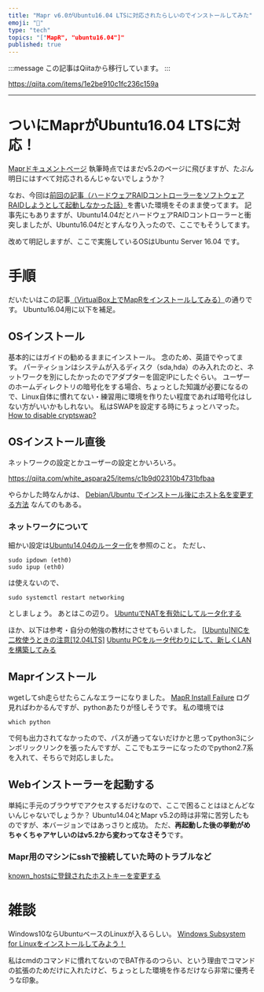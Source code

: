 ```yaml
---
title: "Mapr v6.0がUbuntu16.04 LTSに対応されたらしいのでインストールしてみた"
emoji: "📝"
type: "tech"
topics: "["MapR", "ubuntu16.04"]"
published: true
---
```


:::message
この記事はQiitaから移行しています。
:::

https://qiita.com/items/1e2be910c1fc236c159a

---

# ついにMaprがUbuntu16.04 LTSに対応！
<a href="https://maprdocs.mapr.com/home/">Maprドキュメントページ</a>
執筆時点ではまだv5.2のページに飛びますが、たぶん明日にはすべて対応されるんじゃないでしょうか？

なお、今回は<a href="https://qiita.com/nomurasan/items/4aed21a7036daeab3e7d">前回の記事（ハードウェアRAIDコントローラーをソフトウェアRAIDしようとして起動しなかった話）</a>を書いた環境をそのまま使ってます。
記事先にもありますが、Ubuntu14.04だとハードウェアRAIDコントローラーと衝突しましたが、Ubuntu16.04だとすんなり入ったので、ここでもそうしてます。

改めて明記しますが、ここで実施しているOSはUbuntu Server 16.04 です。

# 手順
だいたいはこの記事<a href="https://qiita.com/bigt23/items/26f56b73df8996ede61b">（VirtualBox上でMapRをインストールしてみる）</a>の通りです。
Ubuntu16.04用に以下を補足。

## OSインストール
基本的にはガイドの勧めるままにインストール。
念のため、英語でやってます。
パーティションはシステムが入るディスク（sda,hda）のみ入れたのと、ネットワークを別にしたかったのでアダプターを固定IPにしたぐらい。
ユーザーのホームディレクトリの暗号化をする場合、ちょっとした知識が必要になるので、Linux自体に慣れてない・練習用に環境を作りたい程度であれば暗号化はしない方がいいかもしれない。
私はSWAPを設定する時にちょっとハマった。
<a href="https://askubuntu.com/questions/34519/how-to-disable-cryptswap">How to disable cryptswap?</a>

## OSインストール直後
ネットワークの設定とかユーザーの設定とかいろいろ。

<a href="ubuntu ユーザを追加して sudo 権限をつける">https://qiita.com/white_aspara25/items/c1b9d02310b4731bfbaa</a>
<a href="http://itpro.nikkeibp.co.jp/article/COLUMN/20060227/230926/"></a>

やらかした時なんかは、
<a href="http://tatsuyaoiw.hatenablog.com/entry/2012/07/13/003954">Debian/Ubuntu でインストール後にホスト名を変更する方法</a>
なんてのもある。

### ネットワークについて
細かい設定は<a href="https://qiita.com/koshilife/items/2fa1436248f1d4938861">Ubuntu14.04のルーター化</a>を参照のこと。
ただし、

```
sudo ipdown (eth0)
sudo ipup (eth0)
```

は使えないので、

```
sudo systemctl restart networking
```

としましょう。
あとはこの辺り。
<a href="http://maruchan-shiro123.hatenablog.com/entry/2015/04/05/181854">UbuntuでNATを有効にしてルータ化する</a>

ほか、以下は参考・自分の勉強の教材にさせてもらいました。
<a href="http://shasou.blogspot.jp/2012/09/ubuntunic1204lts.html">[Ubuntu]NICを二枚使うときの注意[12.04LTS]</a>
<a href="http://www.clear-code.com/blog/2010/11/19.html">Ubuntu PCをルータ代わりにして、新しくLANを構築してみる</a>

## Maprインストール
wgetしてsh走らせたらこんなエラーになりました。
<a href="https://community.mapr.com/thread/22132-mapr-install-failure">MapR Install Failure</a>
ログ見ればわかるんですが、pythonあたりが怪しそうです。
私の環境では

```
which python
```

で何も出力されてなかったので、パスが通ってないだけかと思ってpython3にシンボリックリンクを張ったんですが、ここでもエラーになったのでpython2.7系を入れて、そちらで対応しました。

## Webインストーラーを起動する
単純に手元のブラウザでアクセスするだけなので、ここで困ることはほとんどないんじゃないでしょうか？
Ubuntu14.04とMapr v5.2の時は非常に苦労したものですが、本バージョンではあっさりと成功。
ただ、**再起動した後の挙動がめちゃくちゃアヤしいのはv5.2から変わってなさそう**です。

### Mapr用のマシンにsshで接続していた時のトラブルなど
<a href="https://blog.mittostar.info/2012/11/10/known_hostsに登録されたホストキーを変更する/">known_hostsに登録されたホストキーを変更する</a>

# 雑談
Windows10ならUbuntuベースのLinuxが入るらしい。
<a href="https://qiita.com/Aruneko/items/c79810b0b015bebf30bb">Windows Subsystem for Linuxをインストールしてみよう！</a>

私はcmdのコマンドに慣れてないのでBAT作るのつらい、という理由でコマンドの拡張のためだけに入れたけど、ちょっとした環境を作るだけなら非常に優秀そうな印象。

